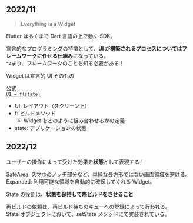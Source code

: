 ## 2022/11

> Everything is a Widget

Flutter はあくまで Dart 言語の上で動く SDK。

宣言的なプログラミングの特徴として、**UI が構築されるプロセスについてはフレームワークに任せる仕組み**になっている。  
つまり、フレームワークのことを知る必要がある！

Widget は宣言的 UI そのもの

公式  
[`UI = f(state)`](https://docs.flutter.dev/development/data-and-backend/state-mgmt/declarative)

- UI: レイアウト（スクリーン上）
- f: ビルドメソッド
  - Widget をどのように組み合わせるかの定義
- state: アプリケーションの状態

## 2022/12

ユーザーの操作によって受けた効果を**状態**として表現する！

SafeArea: スマホのノッチ部分など、単純な長方形ではない画面領域を避ける。  
Expanded: 利用可能な領域を自動的に確保してくれる Widget。

State の役割は、**状態を保持して際ビルドをさせること**

再ビルドの依頼は、再ビルド待ちのキューへの登録によって行われる。  
State オブジェクトにおいて、setState メソッドにて実装されている。
